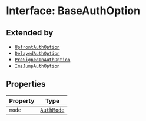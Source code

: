 # Interface: BaseAuthOption

## Extended by

- [`UpfrontAuthOption`](upfront-auth-option.md)
- [`DelayedAuthOption`](delayed-auth-option.md)
- [`PreSignedInAuthOption`](pre-signed-in-auth-option.md)
- [`ImsJumpAuthOption`](ims-jump-auth-option.md)

## Properties

| Property | Type |
| ------ | ------ |
| `mode` | [`AuthMode`](../enumerations/auth-mode.md) |
